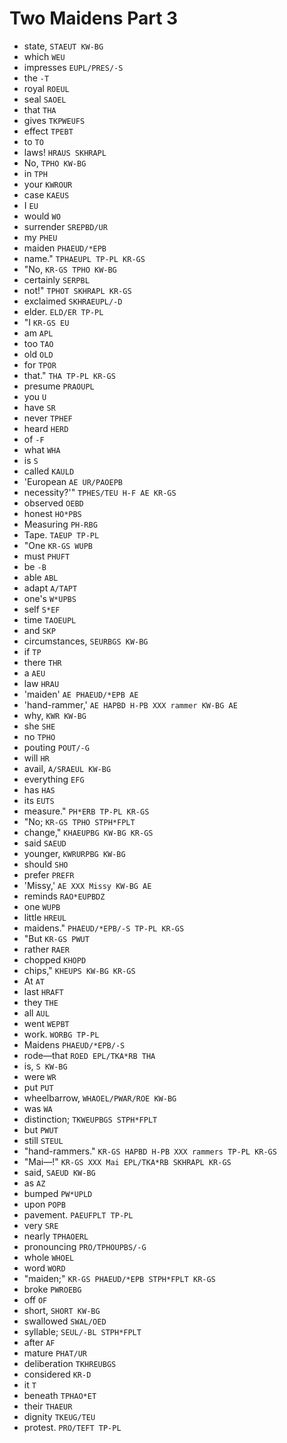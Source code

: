 # Two Maidens Part 3

* state, `STAEUT KW-BG`
* which `WEU`
* impresses `EUPL/PRES/-S`
* the `-T`
* royal `ROEUL`
* seal `SAOEL`
* that `THA`
* gives `TKPWEUFS`
* effect `TPEBT`
* to `TO`
* laws! `HRAUS SKHRAPL`
* No, `TPHO KW-BG`
* in `TPH`
* your `KWROUR`
* case `KAEUS`
* I `EU`
* would `WO`
* surrender `SREPBD/UR`
* my `PHEU`
* maiden `PHAEUD/*EPB`
* name." `TPHAEUPL TP-PL KR-GS`
* "No, `KR-GS TPHO KW-BG`
* certainly `SERPBL`
* not!" `TPHOT SKHRAPL KR-GS`
* exclaimed `SKHRAEUPL/-D`
* elder. `ELD/ER TP-PL`
* "I `KR-GS EU`
* am `APL`
* too `TAO`
* old `OLD`
* for `TPOR`
* that." `THA TP-PL KR-GS`
* presume `PRAOUPL`
* you `U`
* have `SR`
* never `TPHEF`
* heard `HERD`
* of `-F`
* what `WHA`
* is `S`
* called `KAULD`
* 'European `AE UR/PAOEPB`
* necessity?'" `TPHES/TEU H-F AE KR-GS`
* observed `OEBD`
* honest `HO*PBS`
* Measuring `PH-RBG`
* Tape. `TAEUP TP-PL`
* "One `KR-GS WUPB`
* must `PHUFT`
* be `-B`
* able `ABL`
* adapt `A/TAPT`
* one's `W*UPBS`
* self `S*EF`
* time `TAOEUPL`
* and `SKP`
* circumstances, `SEURBGS KW-BG`
* if `TP`
* there `THR`
* a `AEU`
* law `HRAU`
* 'maiden' `AE PHAEUD/*EPB AE`
* 'hand-rammer,' `AE HAPBD H-PB XXX rammer KW-BG AE`
* why, `KWR KW-BG`
* she `SHE`
* no `TPHO`
* pouting `POUT/-G`
* will `HR`
* avail, `A/SRAEUL KW-BG`
* everything `EFG`
* has `HAS`
* its `EUTS`
* measure." `PH*ERB TP-PL KR-GS`
* "No; `KR-GS TPHO STPH*FPLT`
* change," `KHAEUPBG KW-BG KR-GS`
* said `SAEUD`
* younger, `KWRURPBG KW-BG`
* should `SHO`
* prefer `PREFR`
* 'Missy,' `AE XXX Missy KW-BG AE`
* reminds `RAO*EUPBDZ`
* one `WUPB`
* little `HREUL`
* maidens." `PHAEUD/*EPB/-S TP-PL KR-GS`
* "But `KR-GS PWUT`
* rather `RAER`
* chopped `KHOPD`
* chips," `KHEUPS KW-BG KR-GS`
* At `AT`
* last `HRAFT`
* they `THE`
* all `AUL`
* went `WEPBT`
* work. `WORBG TP-PL`
* Maidens `PHAEUD/*EPB/-S`
* rode—that `ROED EPL/TKA*RB THA`
* is, `S KW-BG`
* were `WR`
* put `PUT`
* wheelbarrow, `WHAOEL/PWAR/ROE KW-BG`
* was `WA`
* distinction; `TKWEUPBGS STPH*FPLT`
* but `PWUT`
* still `STEUL`
* "hand-rammers." `KR-GS HAPBD H-PB XXX rammers TP-PL KR-GS`
* "Mai—!" `KR-GS XXX Mai EPL/TKA*RB SKHRAPL KR-GS`
* said, `SAEUD KW-BG`
* as `AZ`
* bumped `PW*UPLD`
* upon `POPB`
* pavement. `PAEUFPLT TP-PL`
* very `SRE`
* nearly `TPHAOERL`
* pronouncing `PRO/TPHOUPBS/-G`
* whole `WHOEL`
* word `WORD`
* "maiden;" `KR-GS PHAEUD/*EPB STPH*FPLT KR-GS`
* broke `PWROEBG`
* off `OF`
* short, `SHORT KW-BG`
* swallowed `SWAL/OED`
* syllable; `SEUL/-BL STPH*FPLT`
* after `AF`
* mature `PHAT/UR`
* deliberation `TKHREUBGS`
* considered `KR-D`
* it `T`
* beneath `TPHAO*ET`
* their `THAEUR`
* dignity `TKEUG/TEU`
* protest. `PRO/TEFT TP-PL`
